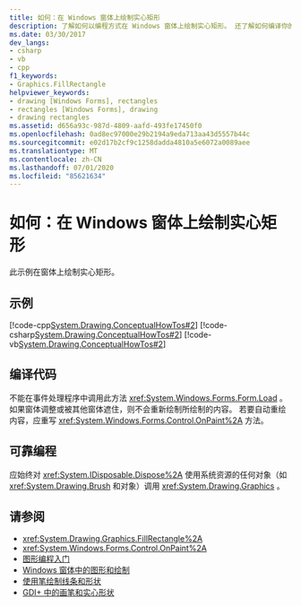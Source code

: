 ```yaml
---
title: 如何：在 Windows 窗体上绘制实心矩形
description: 了解如何以编程方式在 Windows 窗体上绘制实心矩形。 还了解如何编译你的代码。
ms.date: 03/30/2017
dev_langs:
- csharp
- vb
- cpp
f1_keywords:
- Graphics.FillRectangle
helpviewer_keywords:
- drawing [Windows Forms], rectangles
- rectangles [Windows Forms], drawing
- drawing rectangles
ms.assetid: d656a93c-987d-4809-aafd-493fe17450f0
ms.openlocfilehash: 0ad8ec97000e29b2194a9eda713aa43d5557b44c
ms.sourcegitcommit: e02d17b2cf9c1258dadda4810a5e6072a0089aee
ms.translationtype: MT
ms.contentlocale: zh-CN
ms.lasthandoff: 07/01/2020
ms.locfileid: "85621634"
---
```

# <a name="how-to-draw-a-filled-rectangle-on-a-windows-form"></a>如何：在 Windows 窗体上绘制实心矩形
此示例在窗体上绘制实心矩形。  
  
## <a name="example"></a>示例  
 [!code-cpp[System.Drawing.ConceptualHowTos#2](~/samples/snippets/cpp/VS_Snippets_Winforms/System.Drawing.ConceptualHowTos/cpp/form1.cpp#2)]
 [!code-csharp[System.Drawing.ConceptualHowTos#2](~/samples/snippets/csharp/VS_Snippets_Winforms/System.Drawing.ConceptualHowTos/CS/form1.cs#2)]
 [!code-vb[System.Drawing.ConceptualHowTos#2](~/samples/snippets/visualbasic/VS_Snippets_Winforms/System.Drawing.ConceptualHowTos/VB/form1.vb#2)]  
  
## <a name="compiling-the-code"></a>编译代码  
 不能在事件处理程序中调用此方法 <xref:System.Windows.Forms.Form.Load> 。 如果窗体调整或被其他窗体遮住，则不会重新绘制所绘制的内容。 若要自动重绘内容，应重写 <xref:System.Windows.Forms.Control.OnPaint%2A> 方法。  
  
## <a name="robust-programming"></a>可靠编程  
 应始终对 <xref:System.IDisposable.Dispose%2A> 使用系统资源的任何对象（如 <xref:System.Drawing.Brush> 和对象）调用 <xref:System.Drawing.Graphics> 。  
  
## <a name="see-also"></a>请参阅

- <xref:System.Drawing.Graphics.FillRectangle%2A>
- <xref:System.Windows.Forms.Control.OnPaint%2A>
- [图形编程入门](getting-started-with-graphics-programming.md)
- [Windows 窗体中的图形和绘制](graphics-and-drawing-in-windows-forms.md)
- [使用笔绘制线条和形状](using-a-pen-to-draw-lines-and-shapes.md)
- [GDI+ 中的画笔和实心形状](brushes-and-filled-shapes-in-gdi.md)

